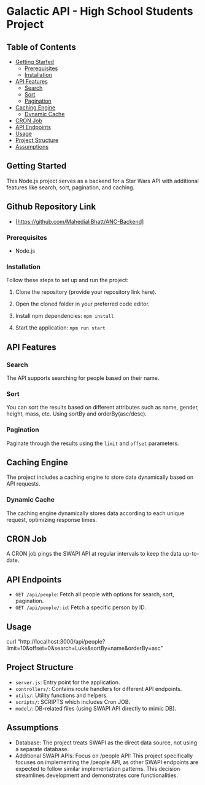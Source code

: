 # Galactic API - High School Students Project

## Table of Contents

- [Getting Started](#getting-started)
  - [Prerequisites](#prerequisites)
  - [Installation](#installation)
- [API Features](#api-features)
  - [Search](#search)
  - [Sort](#sort)
  - [Pagination](#pagination)
- [Caching Engine](#caching-engine)
  - [Dynamic Cache](#dynamic-cache)
- [CRON Job](#cron-job)
- [API Endpoints](#api-endpoints)
- [Usage](#usage)
- [Project Structure](#project-structure)
- [Assumptions](#assumptions)

## Getting Started

This Node.js project serves as a backend for a Star Wars API with additional features like search, sort, pagination, and caching.

## Github Repository Link

- [https://github.com/MahedialiBhatt/ANC-Backend]

### Prerequisites

- Node.js

### Installation

Follow these steps to set up and run the project:

1. Clone the repository (provide your repository link here).

2. Open the cloned folder in your preferred code editor.

3. Install npm dependencies: `npm install`

4. Start the application: `npm run start`

## API Features

### Search

The API supports searching for people based on their name.

### Sort

You can sort the results based on different attributes such as name, gender, height, mass, etc. Using sortBy and orderBy(asc/desc).

### Pagination

Paginate through the results using the `limit` and `offset` parameters.

## Caching Engine

The project includes a caching engine to store data dynamically based on API requests.

### Dynamic Cache

The caching engine dynamically stores data according to each unique request, optimizing response times.

## CRON Job

A CRON job pings the SWAPI API at regular intervals to keep the data up-to-date.

## API Endpoints

- `GET /api/people`: Fetch all people with options for search, sort, pagination.
- `GET /api/people/:id`: Fetch a specific person by ID.

## Usage

curl "http://localhost:3000/api/people?limit=10&offset=0&search=Luke&sortBy=name&orderBy=asc"

## Project Structure

- `server.js`: Entry point for the application.
- `controllers/`: Contains route handlers for different API endpoints.
- `utils/`: Utility functions and helpers.
- `scripts/`: SCRIPTS which includes Cron JOB.
- `model/`: DB-related files (using SWAPI API directly to mimic DB).

## Assumptions

- Database: The project treats SWAPI as the direct data source, not using a separate database.
- Additional SWAPI APIs: Focus on /people API: This project specifically focuses on implementing the /people API, as other SWAPI endpoints are expected to follow similar implementation patterns. This decision streamlines development and demonstrates core functionalities.
